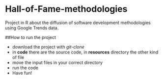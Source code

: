 # Hall-of-Fame-methodologies
Project in R about the diffusion of software development methodologies using Google Trends data.

##How to run the project

- download the project with _git-clone_
- in **code** there are the source code, in **resources** directory the other kind of file
- move the input files in your correct directory
- run the code
- Have fun!
